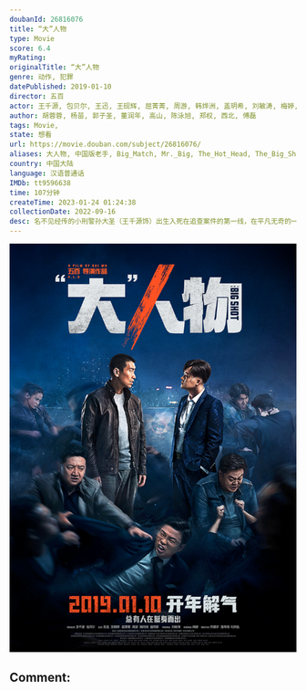 ```yaml
---
doubanId: 26816076
title: “大”人物
type: Movie
score: 6.4
myRating: 
originalTitle: “大”人物
genre: 动作, 犯罪
datePublished: 2019-01-10
director: 五百
actor: 王千源, 包贝尔, 王迅, 王砚辉, 屈菁菁, 周游, 韩烨洲, 盖玥希, 刘敏涛, 梅婷, 潘粤明, 乔振宇, 景岗山, 杜源, 高捷, 寇占文, 刘天佐, 马浴柯, 霍青, 邢瀚卿, 李蓓蕾, 万沛鑫, 张皓然, 谢孟伟, 姜寒, 肖涵, 吕晓霖, 马京京, 黎宇航, 成方旭, 王子清, 王昱涵, 王昱淇, 郭紫铭, 要武, 滕根, 张奥, 张静雅, 张百乔, 李雄
author: 胡蓉蓉, 杨苗, 郭子圣, 董润年, 高山, 陈泳旭, 郑权, 西北, 傅磊
tags: Movie, 
state: 想看
url: https://movie.douban.com/subject/26816076/
aliases: 大人物, 中国版老手, Big_Match, Mr._Big, The_Hot_Head, The_Big_Shot
country: 中国大陆
language: 汉语普通话
IMDb: tt9596638
time: 107分钟
createTime: 2023-01-24 01:24:38
collectionDate: 2022-09-16
desc: 名不见经传的小刑警孙大圣（王千源饰）出生入死在追查案件的第一线，在平凡无奇的一天，他突然听说与之有交情的汽车修理工赵勇强跳楼自杀了。赵勇强此前租住一处拆迁房，但拆迁房一夜被人强拆，他和儿子不仅被赶了...
---
```


![image](assets/p2544988187.jpg)

Comment: 
---

